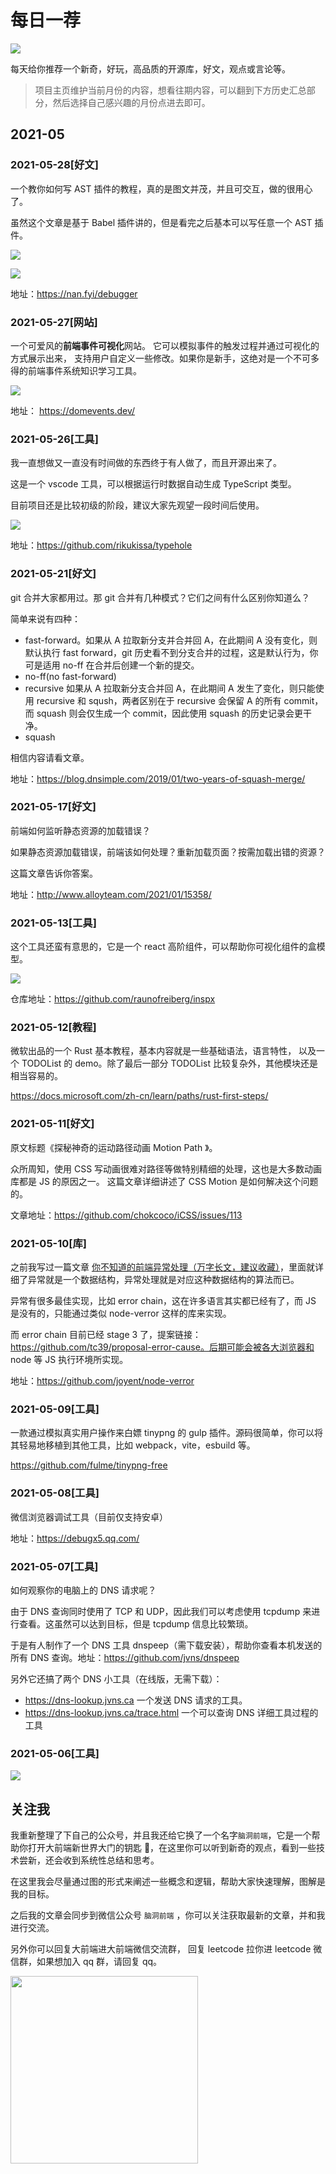 # 每日一荐

![](https://p.ipic.vip/4m3kvb.jpg)

每天给你推荐一个新奇，好玩，高品质的开源库，好文，观点或言论等。

> 项目主页维护当前月份的内容，想看往期内容，可以翻到下方历史汇总部分，然后选择自己感兴趣的月份点进去即可。

## 2021-05

### 2021-05-28[好文]

一个教你如何写 AST 插件的教程，真的是图文并茂，并且可交互，做的很用心了。

虽然这个文章是基于 Babel 插件讲的，但是看完之后基本可以写任意一个 AST 插件。

![](https://p.ipic.vip/ieplbx.jpg)

![](https://p.ipic.vip/17zhrs.jpg)

地址：https://nan.fyi/debugger

### 2021-05-27[网站]

一个可爱风的**前端事件可视化**网站。 它可以模拟事件的触发过程并通过可视化的方式展示出来， 支持用户自定义一些修改。如果你是新手，这绝对是一个不可多得的前端事件系统知识学习工具。

![](https://p.ipic.vip/qbc6dt.jpg)

地址： https://domevents.dev/

### 2021-05-26[工具]

我一直想做又一直没有时间做的东西终于有人做了，而且开源出来了。

这是一个 vscode 工具，可以根据运行时数据自动生成 TypeScript 类型。

目前项目还是比较初级的阶段，建议大家先观望一段时间后使用。

![](https://p.ipic.vip/pk1gkt.gif)

地址：https://github.com/rikukissa/typehole

### 2021-05-21[好文]

git 合并大家都用过。那 git 合并有几种模式？它们之间有什么区别你知道么？

简单来说有四种：

- fast-forward。如果从 A 拉取新分支并合并回 A，在此期间 A 没有变化，则默认执行 fast forward，git 历史看不到分支合并的过程，这是默认行为，你可是适用 no-ff 在合并后创建一个新的提交。
- no-ff(no fast-forward)
- recursive 如果从 A 拉取新分支合并回 A，在此期间 A 发生了变化，则只能使用 recursive 和 sqush，两者区别在于 recursive 会保留 A 的所有 commit，而 squash 则会仅生成一个 commit，因此使用 squash 的历史记录会更干净。
- squash

相信内容请看文章。

地址：https://blog.dnsimple.com/2019/01/two-years-of-squash-merge/

### 2021-05-17[好文]

前端如何监听静态资源的加载错误？

如果静态资源加载错误，前端该如何处理？重新加载页面？按需加载出错的资源？

这篇文章告诉你答案。

地址：http://www.alloyteam.com/2021/01/15358/

### 2021-05-13[工具]

这个工具还蛮有意思的，它是一个 react 高阶组件，可以帮助你可视化组件的盒模型。

![](https://p.ipic.vip/i9g00z.jpg)

仓库地址：https://github.com/raunofreiberg/inspx

### 2021-05-12[教程]

微软出品的一个 Rust 基本教程，基本内容就是一些基础语法，语言特性， 以及一个 TODOList 的 demo。除了最后一部分 TODOList 比较复杂外，其他模块还是相当容易的。

https://docs.microsoft.com/zh-cn/learn/paths/rust-first-steps/

### 2021-05-11[好文]

原文标题《探秘神奇的运动路径动画 Motion Path 》。

众所周知，使用 CSS 写动画很难对路径等做特别精细的处理，这也是大多数动画库都是 JS 的原因之一。 这篇文章详细讲述了 CSS Motion 是如何解决这个问题的。

文章地址：https://github.com/chokcoco/iCSS/issues/113

### 2021-05-10[库]

之前我写过一篇文章 [你不知道的前端异常处理（万字长文，建议收藏）](https://lucifer.ren/blog/2020/10/02/error-catch/)，里面就详细了异常就是一个数据结构，异常处理就是对应这种数据结构的算法而已。

异常有很多最佳实现，比如 error chain，这在许多语言其实都已经有了，而 JS 是没有的，只能通过类似 node-verror 这样的库来实现。

而 error chain 目前已经 stage 3 了，提案链接：https://github.com/tc39/proposal-error-cause。后期可能会被各大浏览器和 node 等 JS 执行环境所实现。

地址：https://github.com/joyent/node-verror

### 2021-05-09[工具]

一款通过模拟真实用户操作来白嫖 tinypng 的 gulp 插件。源码很简单，你可以将其轻易地移植到其他工具，比如 webpack，vite，esbuild 等。

https://github.com/fulme/tinypng-free

### 2021-05-08[工具]

微信浏览器调试工具（目前仅支持安卓）

地址：https://debugx5.qq.com/

### 2021-05-07[工具]

如何观察你的电脑上的 DNS 请求呢？

由于 DNS 查询同时使用了 TCP 和 UDP，因此我们可以考虑使用 tcpdump 来进行查看。这虽然可以达到目标，但是 tcpdump 信息比较繁琐。

于是有人制作了一个 DNS 工具 dnspeep（需下载安装），帮助你查看本机发送的所有 DNS 查询。地址：https://github.com/jvns/dnspeep

另外它还搞了两个 DNS 小工具（在线版，无需下载）：

- https://dns-lookup.jvns.ca 一个发送 DNS 请求的工具。
- https://dns-lookup.jvns.ca/trace.html 一个可以查询 DNS 详细工具过程的工具

### 2021-05-06[工具]

![](https://p.ipic.vip/r9vqzm.jpg)

## 关注我

我重新整理了下自己的公众号，并且我还给它换了一个名字`脑洞前端`，它是一个帮助你打开大前端新世界大门的钥匙 🔑，在这里你可以听到新奇的观点，看到一些技术尝新，还会收到系统性总结和思考。

在这里我会尽量通过图的形式来阐述一些概念和逻辑，帮助大家快速理解，图解是我的目标。

之后我的文章会同步到微信公众号 `脑洞前端` ，你可以关注获取最新的文章，并和我进行交流。

另外你可以回复大前端进大前端微信交流群， 回复 leetcode 拉你进 leetcode 微信群，如果想加入 qq 群，请回复 qq。

<img width="300" src="https://p.ipic.vip/bp35i7.jpg">
